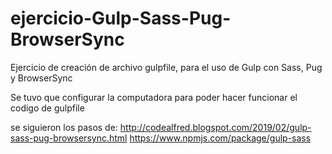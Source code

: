 # ejercicio-Gulp-Sass-Pug-BrowserSync
Ejercicio de creación de archivo gulpfile, para el uso de Gulp con Sass, Pug y BrowserSync


Se tuvo que configurar la computadora para poder hacer funcionar el codigo de gulpfile 

se siguieron los pasos de:
http://codealfred.blogspot.com/2019/02/gulp-sass-pug-browsersync.html
https://www.npmjs.com/package/gulp-sass
